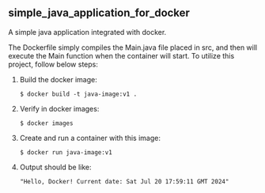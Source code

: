 ## simple_java_application_for_docker
A simple java application integrated with docker.

The Dockerfile simply compiles the Main.java file placed in src, and then will execute the Main function when the container will start.
To utilize this project, follow below steps:

1. Build the docker image:
   ~~~
   $ docker build -t java-image:v1 .
   ~~~

2. Verify in docker images:
   ~~~
   $ docker images
   ~~~

3. Create and run a container with this image:
   ~~~
   $ docker run java-image:v1
   ~~~

4. Output should be like:
   ~~~
   "Hello, Docker! Current date: Sat Jul 20 17:59:11 GMT 2024"
   ~~~
